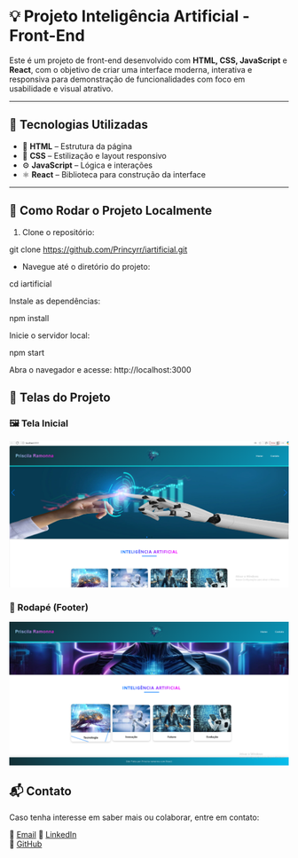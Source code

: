 # 💡 Projeto Inteligência Artificial - Front-End

Este é um projeto de front-end desenvolvido com **HTML, CSS, JavaScript** e **React**, com o objetivo de criar uma interface moderna, interativa e responsiva para demonstração de funcionalidades com foco em usabilidade e visual atrativo.

---

## 🚀 Tecnologias Utilizadas

- 🧱 **HTML** – Estrutura da página
- 🎨 **CSS** – Estilização e layout responsivo
- ⚙️ **JavaScript** – Lógica e interações
- ⚛️ **React** – Biblioteca para construção da interface

---

## 🧭 Como Rodar o Projeto Localmente

1. Clone o repositório:

git clone https://github.com/Princyrr/iartificial.git


* Navegue até o diretório do projeto:

cd iartificial

Instale as dependências:

npm install

Inicie o servidor local:

npm start

Abra o navegador e acesse: http://localhost:3000

## 📸 Telas do Projeto

### 🖼️ Tela Inicial
![Tela Inicial](./src/img/tela1.png)

### 🔻 Rodapé (Footer)
![Tela Rodapé](./src/img/tela2.png)

## 📬 Contato
Caso tenha interesse em saber mais ou colaborar, entre em contato:

📧 [Email](mailto:princyrpiress@email.com)
💼 [LinkedIn](https://www.linkedin.com/in/priscila-pires-171617128/)  
🐙 [GitHub](https://github.com/Princyrr)

